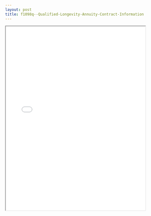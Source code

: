 ```yaml
---
layout: post
title: f1098q--Qualified-Longevity-Annuity-Contract-Information
---
```


<div class="pdf-container">
<iframe src="/ea/assets/pdfs/f1098q--Qualified-Longevity-Annuity-Contract-Information.pdf" height="600" width="90%" allowFullScreen="true"></iframe>
</div>

